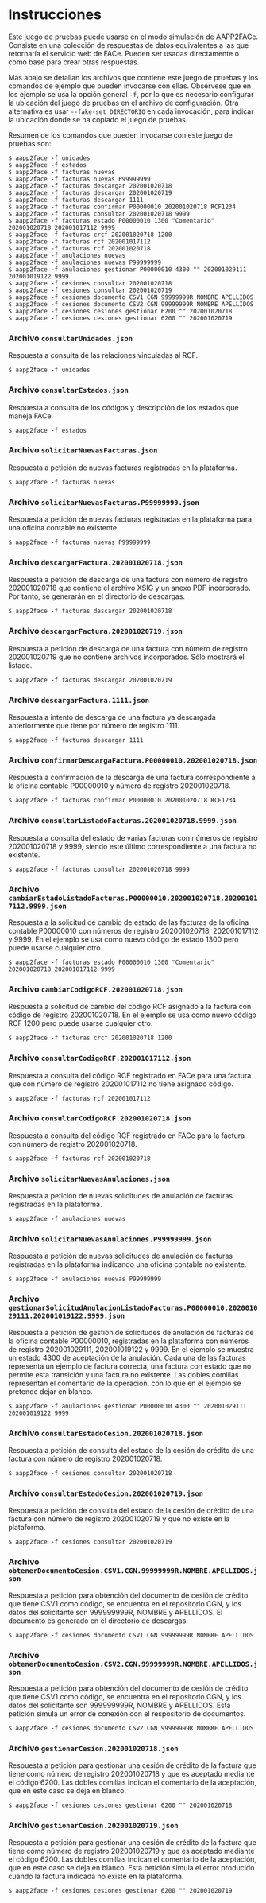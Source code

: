 # Instrucciones

Este juego de pruebas puede usarse en el modo simulación de AAPP2FACe.
Consiste en una colección de respuestas de datos equivalentes a las que
retornaría el servicio web de FACe. Pueden ser usadas directamente o
como base para crear otras respuestas.

Más abajo se detallan los archivos que contiene este juego de pruebas y
los comandos de ejemplo que pueden invocarse con ellas. Obsérvese que en
los ejemplo se usa la opción general `-f`, por lo que es necesario
configurar la ubicación del juego de pruebas en el archivo de
configuración. Otra alternativa es usar `--fake-set DIRECTORIO` en cada
invocación, para indicar la ubicación donde se ha copiado el juego de
pruebas.

Resumen de los comandos que pueden invocarse con este juego de pruebas
son:

```shell
$ aapp2face -f unidades
$ aapp2face -f estados
$ aapp2face -f facturas nuevas
$ aapp2face -f facturas nuevas P99999999
$ aapp2face -f facturas descargar 202001020718
$ aapp2face -f facturas descargar 202001020719
$ aapp2face -f facturas descargar 1111
$ aapp2face -f facturas confirmar P00000010 202001020718 RCF1234
$ aapp2face -f facturas consultar 202001020718 9999
$ aapp2face -f facturas estado P00000010 1300 "Comentario" 202001020718 202001017112 9999
$ aapp2face -f facturas crcf 202001020718 1200
$ aapp2face -f facturas rcf 202001017112
$ aapp2face -f facturas rcf 202001020718
$ aapp2face -f anulaciones nuevas
$ aapp2face -f anulaciones nuevas P99999999
$ aapp2face -f anulaciones gestionar P00000010 4300 "" 202001029111 202001019122 9999
$ aapp2face -f cesiones consultar 202001020718
$ aapp2face -f cesiones consultar 202001020719
$ aapp2face -f cesiones documento CSV1 CGN 99999999R NOMBRE APELLIDOS
$ aapp2face -f cesiones documento CSV2 CGN 99999999R NOMBRE APELLIDOS
$ aapp2face -f cesiones cesiones gestionar 6200 "" 202001020718
$ aapp2face -f cesiones cesiones gestionar 6200 "" 202001020719
```


### Archivo `consultarUnidades.json`

Respuesta a consulta de las relaciones vinculadas al RCF.

```shell
$ aapp2face -f unidades
```


### Archivo `consultarEstados.json`

Respuesta a consulta de los códigos y descripción de los estados que
maneja FACe.

```shell
$ aapp2face -f estados
```


### Archivo `solicitarNuevasFacturas.json`

Respuesta a petición de nuevas facturas registradas en la plataforma.

```shell
$ aapp2face -f facturas nuevas
```


### Archivo `solicitarNuevasFacturas.P99999999.json`

Respuesta a petición de nuevas facturas registradas en la plataforma
para una oficina contable no existente.

```shell
$ aapp2face -f facturas nuevas P99999999
```


### Archivo `descargarFactura.202001020718.json`

Respuesta a petición de descarga de una factura con número de registro
202001020718 que contiene el archivo XSIG y un anexo PDF incorporado.
Por tanto, se generarán en el directorio de descargas.

```shell
$ aapp2face -f facturas descargar 202001020718
```


### Archivo `descargarFactura.202001020719.json`

Respuesta a petición de descarga de una factura con número de registro
202001020719 que no contiene archivos incorporados. Sólo mostrará el
listado.

```shell
$ aapp2face -f facturas descargar 202001020719
```


### Archivo `descargarFactura.1111.json`

Respuesta a intento de descarga de una factura ya descargada
anteriormente que tiene por número de registro 1111.

```shell
$ aapp2face -f facturas descargar 1111
```


### Archivo `confirmarDescargaFactura.P00000010.202001020718.json`

Respuesta a confirmación de la descarga de una factúra correspondiente a
la oficina contable P00000010 y número de registro 202001020718.

```shell
$ aapp2face -f facturas confirmar P00000010 202001020718 RCF1234
```


### Archivo `consultarListadoFacturas.202001020718.9999.json`

Respuesta a consulta del estado de varias facturas con números de
registro 202001020718 y 9999, siendo este último correspondiente a una
factura no existente.

```shell
$ aapp2face -f facturas consultar 202001020718 9999
```


### Archivo `cambiarEstadoListadoFacturas.P00000010.202001020718.202001017112.9999.json`

Respuesta a la solicitud de cambio de estado de las facturas de la
oficina contable P00000010 con números de registro 202001020718,
202001017112 y 9999. En el ejemplo se usa como nuevo código de estado
1300 pero puede usarse cualquier otro.

```shell
$ aapp2face -f facturas estado P00000010 1300 "Comentario" 202001020718 202001017112 9999
```


### Archivo `cambiarCodigoRCF.202001020718.json`

Respuesta a solicitud de cambio del código RCF asignado a la factura con
código de registro 202001020718. En el ejemplo se usa como nuevo código
RCF 1200 pero puede usarse cualquier otro.

```shell
$ aapp2face -f facturas crcf 202001020718 1200
```


### Archivo `consultarCodigoRCF.202001017112.json`

Respuesta a consulta del código RCF registrado en FACe para una factura
que con número de registro 202001017112 no tiene asignado código.

```shell
$ aapp2face -f facturas rcf 202001017112
```


### Archivo `consultarCodigoRCF.202001020718.json`

Respuesta a consulta del código RCF registrado en FACe para la factura
con número de registro 202001020718.

```shell
$ aapp2face -f facturas rcf 202001020718
```


### Archivo `solicitarNuevasAnulaciones.json`

Respuesta a petición de nuevas solicitudes de anulación de facturas
registradas en la plataforma.

```shell
$ aapp2face -f anulaciones nuevas
```


### Archivo `solicitarNuevasAnulaciones.P99999999.json`

Respuesta a petición de nuevas solicitudes de anulación de facturas
registradas en la plataforma indicando una oficina contable no
existente.

```shell
$ aapp2face -f anulaciones nuevas P99999999
```


### Archivo `gestionarSolicitudAnulacionListadoFacturas.P00000010.202001029111.202001019122.9999.json`

Respuesta a petición de gestión de solicitudes de anulación de facturas
de la oficina contable P00000010, registradas en la plataforma con
números de registro 202001029111, 202001019122 y 9999. En el ejemplo se
muestra un estado 4300 de aceptación de la anulación. Cada una de las
facturas representa un ejemplo de factura correcta, una factura con
estado que no permite esta transición y una factura no existente. Las
dobles comillas representan el comentario de la operación, con lo que en
el ejemplo se pretende dejar en blanco.

```shell
$ aapp2face -f anulaciones gestionar P00000010 4300 "" 202001029111 202001019122 9999
```


### Archivo `consultarEstadoCesion.202001020718.json`

Respuesta a petición de consulta del estado de la cesión de crédito de
una factura con número de registro 202001020718.

```shell
$ aapp2face -f cesiones consultar 202001020718
```


### Archivo `consultarEstadoCesion.202001020719.json`

Respuesta a petición de consulta del estado de la cesión de crédito de
una factura con número de registro 202001020719 y que no existe en la
plataforma.

```shell
$ aapp2face -f cesiones consultar 202001020719
```


### Archivo `obtenerDocumentoCesion.CSV1.CGN.99999999R.NOMBRE.APELLIDOS.json`

Respuesta a petición para obtención del documento de cesión de crédito
que tiene CSV1 como código, se encuentra en el repositorio CGN, y los
datos del solicitante son 999999999R, NOMBRE y APELLIDOS. El documento
es generado en el directorio de descargas.

```shell
$ aapp2face -f cesiones documento CSV1 CGN 99999999R NOMBRE APELLIDOS
```


### Archivo `obtenerDocumentoCesion.CSV2.CGN.99999999R.NOMBRE.APELLIDOS.json`

Respuesta a petición para obtención del documento de cesión de crédito
que tiene CSV1 como código, se encuentra en el repositorio CGN, y los
datos del solicitante son 999999999R, NOMBRE y APELLIDOS. Esta petición
simula un error de conexión con el respositorio de documentos.

```shell
$ aapp2face -f cesiones documento CSV2 CGN 99999999R NOMBRE APELLIDOS
```


### Archivo `gestionarCesion.202001020718.json`

Respuesta a petición para gestionar una cesión de crédito de la factura
que tiene como número de registro 202001020718 y que es aceptado
mediante el código 6200. Las dobles comillas indican el comentario de la
aceptación, que en este caso se deja en blanco.

```shell
$ aapp2face -f cesiones cesiones gestionar 6200 "" 202001020718
```


### Archivo `gestionarCesion.202001020719.json`

Respuesta a petición para gestionar una cesión de crédito de la factura
que tiene como número de registro 202001020719 y que es aceptado
mediante el código 6200. Las dobles comillas indican el comentario de la
aceptación, que en este caso se deja en blanco. Esta petición simula el
error producido cuando la factura indicada no existe en la plataforma.

```shell
$ aapp2face -f cesiones cesiones gestionar 6200 "" 202001020719
```
